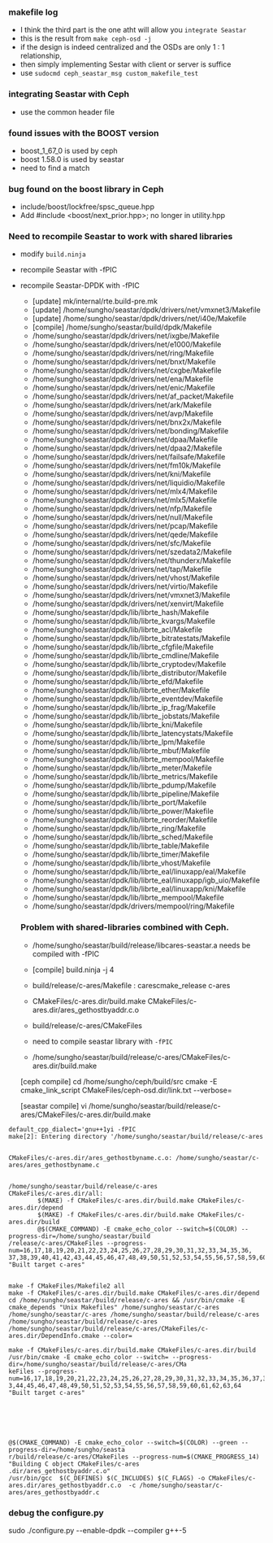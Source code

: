 ### makefile log
- I think the third part is the one atht will allow you `integrate Seastar`
- this is the result from `make ceph-osd -j`
- if the design is indeed centralized and the OSDs are only 1 : 1 relationship,
- then simply implementing Sestar with client or server is suffice
- use `sudocmd ceph_seastar_msg custom_makefile_test`

### integrating Seastar with Ceph
- use the common header file

### found issues with the BOOST version
- boost_1_67_0 is used by ceph
- boost 1.58.0 is used by seastar
- need to find a match

### bug found on the boost library in Ceph
- include/boost/lockfree/spsc_queue.hpp
- Add #include <boost/next_prior.hpp>; no longer in utility.hpp


### Need to recompile Seastar to work with shared libraries
- modify `build.ninja`
- recompile Seastar with -fPIC
- recompile Seastar-DPDK with -fPIC
  - [update] mk/internal/rte.build-pre.mk
  - [update] /home/sungho/seastar/dpdk/drivers/net/vmxnet3/Makefile
  - [update] /home/sungho/seastar/dpdk/drivers/net/i40e/Makefile
  - [compile] /home/sungho/seastar/build/dpdk/Makefile
  - /home/sungho/seastar/dpdk/drivers/net/ixgbe/Makefile
  - /home/sungho/seastar/dpdk/drivers/net/e1000/Makefile
  - /home/sungho/seastar/dpdk/drivers/net/ring/Makefile
  - /home/sungho/seastar/dpdk/drivers/net/bnxt/Makefile
  - /home/sungho/seastar/dpdk/drivers/net/cxgbe/Makefile
  - /home/sungho/seastar/dpdk/drivers/net/ena/Makefile
  - /home/sungho/seastar/dpdk/drivers/net/enic/Makefile
  - /home/sungho/seastar/dpdk/drivers/net/af_packet/Makefile
  - /home/sungho/seastar/dpdk/drivers/net/ark/Makefile
  - /home/sungho/seastar/dpdk/drivers/net/avp/Makefile
  - /home/sungho/seastar/dpdk/drivers/net/bnx2x/Makefile
  - /home/sungho/seastar/dpdk/drivers/net/bonding/Makefile
  - /home/sungho/seastar/dpdk/drivers/net/dpaa/Makefile
  - /home/sungho/seastar/dpdk/drivers/net/dpaa2/Makefile
  - /home/sungho/seastar/dpdk/drivers/net/failsafe/Makefile
  - /home/sungho/seastar/dpdk/drivers/net/fm10k/Makefile
  - /home/sungho/seastar/dpdk/drivers/net/kni/Makefile
  - /home/sungho/seastar/dpdk/drivers/net/liquidio/Makefile
  - /home/sungho/seastar/dpdk/drivers/net/mlx4/Makefile
  - /home/sungho/seastar/dpdk/drivers/net/mlx5/Makefile
  - /home/sungho/seastar/dpdk/drivers/net/nfp/Makefile
  - /home/sungho/seastar/dpdk/drivers/net/null/Makefile
  - /home/sungho/seastar/dpdk/drivers/net/pcap/Makefile
  - /home/sungho/seastar/dpdk/drivers/net/qede/Makefile
  - /home/sungho/seastar/dpdk/drivers/net/sfc/Makefile
  - /home/sungho/seastar/dpdk/drivers/net/szedata2/Makefile
  - /home/sungho/seastar/dpdk/drivers/net/thunderx/Makefile
  - /home/sungho/seastar/dpdk/drivers/net/tap/Makefile
  - /home/sungho/seastar/dpdk/drivers/net/vhost/Makefile
  - /home/sungho/seastar/dpdk/drivers/net/virtio/Makefile
  - /home/sungho/seastar/dpdk/drivers/net/vmxnet3/Makefile
  - /home/sungho/seastar/dpdk/drivers/net/xenvirt/Makefile
  - /home/sungho/seastar/dpdk/lib/librte_hash/Makefile
  - /home/sungho/seastar/dpdk/lib/librte_kvargs/Makefile
  - /home/sungho/seastar/dpdk/lib/librte_acl/Makefile
  - /home/sungho/seastar/dpdk/lib/librte_bitratestats/Makefile
  - /home/sungho/seastar/dpdk/lib/librte_cfgfile/Makefile
  - /home/sungho/seastar/dpdk/lib/librte_cmdline/Makefile
  - /home/sungho/seastar/dpdk/lib/librte_cryptodev/Makefile
  - /home/sungho/seastar/dpdk/lib/librte_distributor/Makefile
  - /home/sungho/seastar/dpdk/lib/librte_efd/Makefile
  - /home/sungho/seastar/dpdk/lib/librte_ether/Makefile
  - /home/sungho/seastar/dpdk/lib/librte_eventdev/Makefile
  - /home/sungho/seastar/dpdk/lib/librte_ip_frag/Makefile
  - /home/sungho/seastar/dpdk/lib/librte_jobstats/Makefile
  - /home/sungho/seastar/dpdk/lib/librte_kni/Makefile
  - /home/sungho/seastar/dpdk/lib/librte_latencystats/Makefile
  - /home/sungho/seastar/dpdk/lib/librte_lpm/Makefile
  - /home/sungho/seastar/dpdk/lib/librte_mbuf/Makefile
  - /home/sungho/seastar/dpdk/lib/librte_mempool/Makefile
  - /home/sungho/seastar/dpdk/lib/librte_meter/Makefile
  - /home/sungho/seastar/dpdk/lib/librte_metrics/Makefile
  - /home/sungho/seastar/dpdk/lib/librte_pdump/Makefile
  - /home/sungho/seastar/dpdk/lib/librte_pipeline/Makefile
  - /home/sungho/seastar/dpdk/lib/librte_port/Makefile
  - /home/sungho/seastar/dpdk/lib/librte_power/Makefile
  - /home/sungho/seastar/dpdk/lib/librte_reorder/Makefile
  - /home/sungho/seastar/dpdk/lib/librte_ring/Makefile
  - /home/sungho/seastar/dpdk/lib/librte_sched/Makefile
  - /home/sungho/seastar/dpdk/lib/librte_table/Makefile
  - /home/sungho/seastar/dpdk/lib/librte_timer/Makefile
  - /home/sungho/seastar/dpdk/lib/librte_vhost/Makefile
  - /home/sungho/seastar/dpdk/lib/librte_eal/linuxapp/eal/Makefile
  - /home/sungho/seastar/dpdk/lib/librte_eal/linuxapp/igb_uio/Makefile
  - /home/sungho/seastar/dpdk/lib/librte_eal/linuxapp/kni/Makefile
  - /home/sungho/seastar/dpdk/lib/librte_mempool/Makefile
  - /home/sungho/seastar/dpdk/drivers/mempool/ring/Makefile


  ### Problem with shared-libraries combined with Ceph.
  - /home/sungho/seastar/build/release/libcares-seastar.a  needs be compiled with -fPIC
  - [compile] build.ninja -j 4
  - build/release/c-ares/Makefile : carescmake_release c-ares
  - CMakeFiles/c-ares.dir/build.make CMakeFiles/c-ares.dir/ares_gethostbyaddr.c.o
  - build/release/c-ares/CMakeFiles
  - need to compile seastar library with `-fPIC`

  - /home/sungho/seastar/build/release/c-ares/CMakeFiles/c-ares.dir/build.make

  [ceph compile] cd /home/sungho/ceph/build/src
  cmake -E cmake_link_script CMakeFiles/ceph-osd.dir/link.txt --verbose=

  [seastar compile]
  vi /home/sungho/seastar/build/release/c-ares/CMakeFiles/c-ares.dir/build.make



```
default_cpp_dialect='gnu++1yi -fPIC
make[2]: Entering directory '/home/sungho/seastar/build/release/c-ares


CMakeFiles/c-ares.dir/ares_gethostbyname.c.o: /home/sungho/seastar/c-ares/ares_gethostbyname.c


/home/sungho/seastar/build/release/c-ares
CMakeFiles/c-ares.dir/all:
        $(MAKE) -f CMakeFiles/c-ares.dir/build.make CMakeFiles/c-ares.dir/depend
        $(MAKE) -f CMakeFiles/c-ares.dir/build.make CMakeFiles/c-ares.dir/build
        @$(CMAKE_COMMAND) -E cmake_echo_color --switch=$(COLOR) --progress-dir=/home/sungho/seastar/build
/release/c-ares/CMakeFiles --progress-num=16,17,18,19,20,21,22,23,24,25,26,27,28,29,30,31,32,33,34,35,36,
37,38,39,40,41,42,43,44,45,46,47,48,49,50,51,52,53,54,55,56,57,58,59,60,61,62,63,64 "Built target c-ares"


make -f CMakeFiles/Makefile2 all
make -f CMakeFiles/c-ares.dir/build.make CMakeFiles/c-ares.dir/depend
cd /home/sungho/seastar/build/release/c-ares && /usr/bin/cmake -E cmake_depends "Unix Makefiles" /home/sungho/seastar/c-ares /home/sungho/seastar/c-ares /home/sungho/seastar/build/release/c-ares /home/sungho/seastar/build/release/c-ares /home/sungho/seastar/build/release/c-ares/CMakeFiles/c-ares.dir/DependInfo.cmake --color=

make -f CMakeFiles/c-ares.dir/build.make CMakeFiles/c-ares.dir/build
/usr/bin/cmake -E cmake_echo_color --switch= --progress-dir=/home/sungho/seastar/build/release/c-ares/CMa
keFiles --progress-num=16,17,18,19,20,21,22,23,24,25,26,27,28,29,30,31,32,33,34,35,36,37,38,39,40,41,42,4
3,44,45,46,47,48,49,50,51,52,53,54,55,56,57,58,59,60,61,62,63,64 "Built target c-ares"






@$(CMAKE_COMMAND) -E cmake_echo_color --switch=$(COLOR) --green --progress-dir=/home/sungho/seasta
r/build/release/c-ares/CMakeFiles --progress-num=$(CMAKE_PROGRESS_14) "Building C object CMakeFiles/c-ares
.dir/ares_gethostbyaddr.c.o"
/usr/bin/gcc  $(C_DEFINES) $(C_INCLUDES) $(C_FLAGS) -o CMakeFiles/c-ares.dir/ares_gethostbyaddr.c.o  -c /home/sungho/seastar/c-ares/ares_gethostbyaddr.c

```



### debug the configure.py
sudo ./configure.py --enable-dpdk --compiler g++-5

```
```
